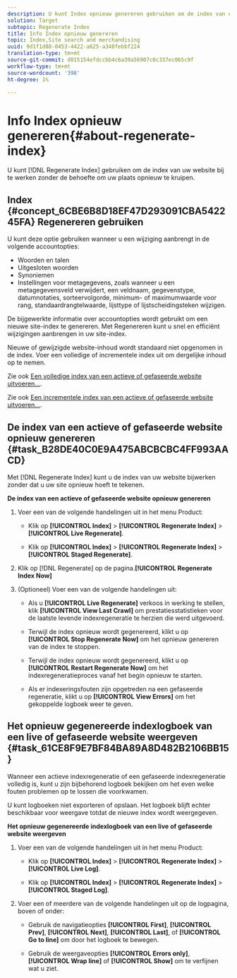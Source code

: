 ```yaml
---
description: U kunt Index opnieuw genereren gebruiken om de index van uw website bij te werken zonder dat u uw site opnieuw hoeft te verkennen.
solution: Target
subtopic: Regenerate Index
title: Info Index opnieuw genereren
topic: Index,Site search and merchandising
uuid: 9d1f1d88-0453-4422-a625-a348febbf224
translation-type: tm+mt
source-git-commit: d015154efdccbb4c6a39a56907c0c337ec065c9f
workflow-type: tm+mt
source-wordcount: '398'
ht-degree: 1%

---
```



# Info Index opnieuw genereren{#about-regenerate-index}

U kunt [!DNL Regenerate Index] gebruiken om de index van uw website bij te werken zonder de behoefte om uw plaats opnieuw te kruipen.

## Index {#concept_6CBE6B8D18EF47D293091CBA542245FA} Regenereren gebruiken

U kunt deze optie gebruiken wanneer u een wijziging aanbrengt in de volgende accountopties:

* Woorden en talen
* Uitgesloten woorden
* Synoniemen
* Instellingen voor metagegevens, zoals wanneer u een metagegevensveld verwijdert, een veldnaam, gegevenstype, datumnotaties, sorteervolgorde, minimum- of maximumwaarde voor rang, standaardrangtelwaarde, lijsttype of lijstscheidingsteken wijzigen.

De bijgewerkte informatie over accountopties wordt gebruikt om een nieuwe site-index te genereren. Met Regenereren kunt u snel en efficiënt wijzigingen aanbrengen in uw site-index.

Nieuwe of gewijzigde website-inhoud wordt standaard niet opgenomen in de index. Voer een volledige of incrementele index uit om dergelijke inhoud op te nemen.

Zie ook [Een volledige index van een actieve of gefaseerde website uitvoeren...](../c-about-index-menu/c-about-full-index.md#task_F7FE04D8A1654A7787FCCA31B45EB42D).

Zie ook [Een incrementele index van een actieve of gefaseerde website uitvoeren...](../c-about-index-menu/c-about-incremental-index.md#task_9BFB6157F3884B2FAECB7E0E9CA318CB).

## De index van een actieve of gefaseerde website opnieuw genereren {#task_B28DE40C0E9A475ABCBCBC4FF993AACD}

Met [!DNL Regenerate Index] kunt u de index van uw website bijwerken zonder dat u uw site opnieuw hoeft te tekenen.

**De index van een actieve of gefaseerde website opnieuw genereren**

1. Voer een van de volgende handelingen uit in het menu Product:

   * Klik op **[!UICONTROL Index]** > **[!UICONTROL Regenerate Index]** > **[!UICONTROL Live Regenerate]**.

   * Klik op **[!UICONTROL Index]** > **[!UICONTROL Regenerate Index]** > **[!UICONTROL Staged Regenerate]**.

1. Klik op [!DNL Regenerate] op de pagina.**[!UICONTROL Regenerate Index Now]**
1. (Optioneel) Voer een van de volgende handelingen uit:

   * Als u **[!UICONTROL Live Regenerate]** verkoos in werking te stellen, klik **[!UICONTROL View Last Crawl]** om prestatiesstatistieken voor de laatste levende indexregeneratie te herzien die werd uitgevoerd.

   * Terwijl de index opnieuw wordt gegenereerd, klikt u op **[!UICONTROL Stop Regenerate Now]** om het opnieuw genereren van de index te stoppen.
   * Terwijl de index opnieuw wordt gegenereerd, klikt u op **[!UICONTROL Restart Regenerate Now]** om het indexregeneratieproces vanaf het begin opnieuw te starten.
   * Als er indexeringsfouten zijn opgetreden na een gefaseerde regeneratie, klikt u op **[!UICONTROL View Errors]** om het gekoppelde logboek weer te geven.

## Het opnieuw gegenereerde indexlogboek van een live of gefaseerde website weergeven {#task_61CE8F9E7BF84BA89A8D482B2106BB15}

Wanneer een actieve indexregeneratie of een gefaseerde indexregeneratie volledig is, kunt u zijn bijbehorend logboek bekijken om het even welke fouten problemen op te lossen die voorkwamen.

U kunt logboeken niet exporteren of opslaan. Het logboek blijft echter beschikbaar voor weergave totdat de nieuwe index wordt weergegeven.

**Het opnieuw gegenereerde indexlogboek van een live of gefaseerde website weergeven**

1. Voer een van de volgende handelingen uit in het menu Product:

   * Klik op **[!UICONTROL Index]** > **[!UICONTROL Regenerate Index]** > **[!UICONTROL Live Log]**.

   * Klik op **[!UICONTROL Index]** > **[!UICONTROL Regenerate Index]** > **[!UICONTROL Staged Log]**.

1. Voer een of meerdere van de volgende handelingen uit op de logpagina, boven of onder:

   * Gebruik de navigatieopties **[!UICONTROL First]**, **[!UICONTROL Prev]**, **[!UICONTROL Next]**, **[!UICONTROL Last]**, of **[!UICONTROL Go to line]** om door het logboek te bewegen.

   * Gebruik de weergaveopties **[!UICONTROL Errors only]**, **[!UICONTROL Wrap line]** of **[!UICONTROL Show]** om te verfijnen wat u ziet.

